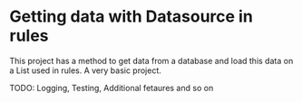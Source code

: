 Getting data with Datasource in rules
=====================================

This project has a method to get data from a database and load this data on a List used in rules.
A very basic project.

TODO:
Logging, Testing, Additional fetaures and so on
